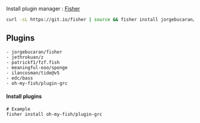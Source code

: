 Install plugin manager : [Fisher](https://github.com/jorgebucaran/fisher)
```bash
curl -sL https://git.io/fisher | source && fisher install jorgebucaran/fisher
```

##  Plugins
	- jorgebucaran/fisher
	- jethrokuan/z
	- patrickf1/fzf.fish
	- meaningful-ooo/sponge
	- ilancosman/tide@v5
	- edc/bass
	- oh-my-fish/plugin-grc

#### Install plugins
```shell
# Example
fisher install oh-my-fish/plugin-grc
```